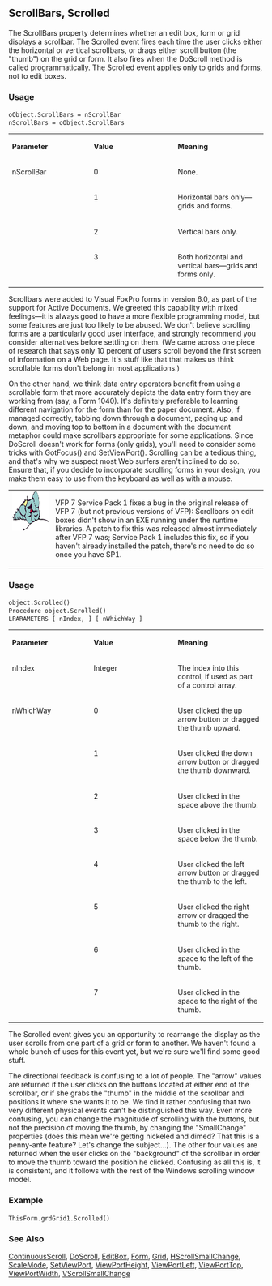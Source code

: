 ## ScrollBars, Scrolled

The ScrollBars property determines whether an edit box, form or grid displays a scrollbar. The Scrolled event fires each time the user clicks either the horizontal or vertical scrollbars, or drags either scroll button (the "thumb") on the grid or form. It also fires when the DoScroll method is called programmatically. The Scrolled event applies only to grids and forms, not to edit boxes.

### Usage

```foxpro
oObject.ScrollBars = nScrollBar
nScrollBars = oObject.ScrollBars
```
<table>
<tr>
  <td width="32%" valign="top">
  <p><b>Parameter</b></p>
  </td>
  <td width="23%" valign="top">
  <p><b>Value</b></p>
  </td>
  <td width="45%" valign="top">
  <p><b>Meaning</b></p>
  </td>
 </tr>
<tr>
  <td width="32%" rowspan="4" valign="top">
  <p>nScrollBar</p>
  </td>
  <td width="23%" valign="top">
  <p>0</p>
  </td>
  <td width="45%" valign="top">
  <p>None.</p>
  </td>
 </tr>
<tr>
  <td width="33%" valign="top">
  <p>1</p>
  </td>
  <td width="67%" valign="top">
  <p>Horizontal bars only&mdash;grids and forms.</p>
  </td>
 </tr>
<tr>
  <td width="33%" valign="top">
  <p>2</p>
  </td>
  <td width="67%" valign="top">
  <p>Vertical bars only.</p>
  </td>
 </tr>
<tr>
  <td width="33%" valign="top">
  <p>3</p>
  </td>
  <td width="67%" valign="top">
  <p>Both horizontal and vertical bars&mdash;grids and forms only.</p>
  </td>
 </tr>
</table>

Scrollbars were added to Visual FoxPro forms in version 6.0, as part of the support for Active Documents. We greeted this capability with mixed feelings&mdash;it is always good to have a more flexible programming model, but some features are just too likely to be abused. We don't believe scrolling forms are a particularly good user interface, and strongly recommend you consider alternatives before settling on them. (We came across one piece of research that says only 10 percent of users scroll beyond the first screen of information on a Web page. It's stuff like that that makes us think scrollable forms don't belong in most applications.)

On the other hand, we think data entry operators benefit from using a scrollable form that more accurately depicts the data entry form they are working from (say, a Form 1040). It's definitely preferable to learning different navigation for the form than for the paper document. Also, if managed correctly, tabbing down through a document, paging up and down, and moving top to bottom in a document with the document metaphor could make scrollbars appropriate for some applications. Since DoScroll doesn't work for forms (only grids), you'll need to consider some tricks with GotFocus() and SetViewPort(). Scrolling can be a tedious thing, and that's why we suspect most Web surfers aren't inclined to do so. Ensure that, if you decide to incorporate scrolling forms in your design, you make them easy to use from the keyboard as well as with a mouse.

<table>
<tr>
  <td width="17%" valign="top">
<img width="95" height="78" src="fixbug1.gif">
  </td>
  <td width="83%">
  <p>VFP 7 Service Pack 1 fixes a bug in the original release of VFP 7 (but not previous versions of VFP): Scrollbars on edit boxes didn't show in an EXE running under the runtime libraries. A patch to fix this was released almost immediately after VFP 7 was; Service Pack 1 includes this fix, so if you haven't already installed the patch, there's no need to do so once you have SP1.</p>
  </td>
 </tr>
</table>

### Usage

```foxpro
object.Scrolled()
Procedure object.Scrolled()
LPARAMETERS [ nIndex, ] [ nWhichWay ]
```
<table>
<tr>
  <td width="32%" valign="top">
  <p><b>Parameter</b></p>
  </td>
  <td width="23%" valign="top">
  <p><b>Value</b></p>
  </td>
  <td width="45%" valign="top">
  <p><b>Meaning</b></p>
  </td>
 </tr>
<tr>
  <td width="32%" valign="top">
  <p>nIndex</p>
  </td>
  <td width="23%" valign="top">
  <p>Integer</p>
  </td>
  <td width="45%" valign="top">
  <p>The index into this control, if used as part of a control array.</p>
  </td>
 </tr>
<tr>
  <td width="32%" rowspan="8" valign="top">
  <p>nWhichWay</p>
  </td>
  <td width="23%" valign="top">
  <p>0</p>
  </td>
  <td width="45%" valign="top">
  <p>User clicked the up arrow button or dragged the thumb upward.</p>
  </td>
 </tr>
<tr>
  <td width="33%" valign="top">
  <p>1</p>
  </td>
  <td width="67%" valign="top">
  <p>User clicked the down arrow button or dragged the thumb downward.</p>
  </td>
 </tr>
<tr>
  <td width="33%" valign="top">
  <p>2</p>
  </td>
  <td width="67%" valign="top">
  <p>User clicked in the space above the thumb.</p>
  </td>
 </tr>
<tr>
  <td width="33%" valign="top">
  <p>3</p>
  </td>
  <td width="67%" valign="top">
  <p>User clicked in the space below the thumb.</p>
  </td>
 </tr>
<tr>
  <td width="33%" valign="top">
  <p>4</p>
  </td>
  <td width="67%" valign="top">
  <p>User clicked the left arrow button or dragged the thumb to the left.</p>
  </td>
 </tr>
<tr>
  <td width="33%" valign="top">
  <p>5</p>
  </td>
  <td width="67%" valign="top">
  <p>User clicked the right arrow or dragged the thumb to the right.</p>
  </td>
 </tr>
<tr>
  <td width="33%" valign="top">
  <p>6</p>
  </td>
  <td width="67%" valign="top">
  <p>User clicked in the space to the left of the thumb.</p>
  </td>
 </tr>
<tr>
  <td width="33%" valign="top">
  <p>7</p>
  </td>
  <td width="67%" valign="top">
  <p>User clicked in the space to the right of the thumb.</p>
  </td>
 </tr>
</table>

The Scrolled event gives you an opportunity to rearrange the display as the user scrolls from one part of a grid or form to another. We haven't found a whole bunch of uses for this event yet, but we're sure we'll find some good stuff.

The directional feedback is confusing to a lot of people. The "arrow" values are returned if the user clicks on the buttons located at either end of the scrollbar, or if she grabs the "thumb" in the middle of the scrollbar and positions it where she wants it to be. We find it rather confusing that two very different physical events can't be distinguished this way. Even more confusing, you can change the magnitude of scrolling with the buttons, but not the precision of moving the thumb, by changing the "SmallChange" properties (does this mean we're getting nickeled and dimed? That this is a penny-ante feature? Let's change the subject...). The other four values are returned when the user clicks on the "background" of the scrollbar in order to move the thumb toward the position he clicked. Confusing as all this is, it is consistent, and it follows with the rest of the Windows scrolling window model.

### Example

```foxpro
ThisForm.grdGrid1.Scrolled()
```
### See Also

[ContinuousScroll](s4g719.md), [DoScroll](s4g552.md), [EditBox](s4g498.md), [Form](s4g598.md), [Grid](s4g488.md), [HScrollSmallChange](s4g718.md), [ScaleMode](s4g621.md), [SetViewPort](s4g717.md), [ViewPortHeight](s4g715.md), [ViewPortLeft](s4g716.md), [ViewPortTop](s4g716.md), [ViewPortWidth](s4g715.md), [VScrollSmallChange](s4g718.md)